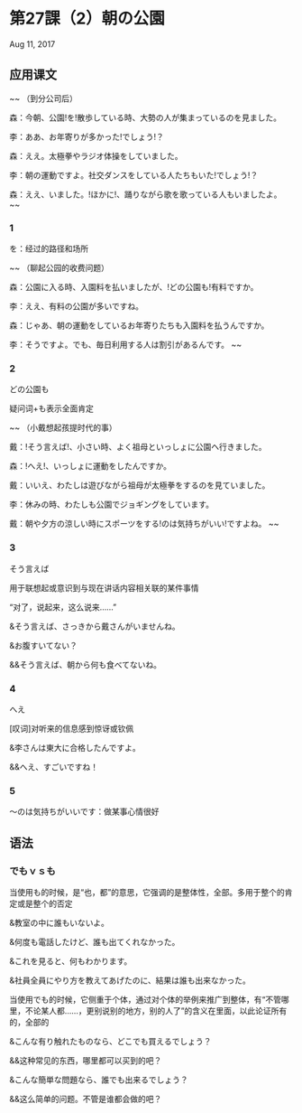 # 第27課（2）朝の公園
Aug 11, 2017

## 应用课文
~~
（到分公司后）

森：今朝、公園!を!散歩している時、大勢の人が集まっているのを見ました。

李：ああ、お年寄りが多かった!でしょう!？

森：ええ。太極拳やラジオ体操をしていました。

李：朝の運動ですよ。社交ダンスをしている人たちもいた!でしょう!？

森：ええ、いました。!ほかに!、踊りながら歌を歌っている人もいましたよ。
~~

### 1
を：经过的路径和场所

~~
（聊起公园的收费问题）

森：公園に入る時、入園料を払いましたが、!どの公園も!有料ですか。

李：ええ、有料の公園が多いですね。

森：じゃあ、朝の運動をしているお年寄りたちも入園料を払うんですか。

李：そうですよ。でも、毎日利用する人は割引があるんです。
~~
 
### 2
どの公園も

疑问词+も表示全面肯定

~~
（小戴想起孩提时代的事） 

戴：!そう言えば!、小さい時、よく祖母といっしょに公園ヘ行きました。

森：!へえ!、いっしょに運動をしたんですか。

戴：いいえ、わたしは遊びながら祖母が太極拳をするのを見ていました。

李：休みの時、わたしも公園でジョギングをしています。

戴：朝や夕方の涼しい時にスポーツをする!のは気持ちがいい!ですよね。
~~

### 3
そう言えば

用于联想起或意识到与现在讲话内容相关联的某件事情

“对了，说起来，这么说来……”

&そう言えば、さっきから戴さんがいませんね。

&お腹すいてない？

&&そう言えば、朝から何も食べてないね。

### 4
へえ

[叹词]对听来的信息感到惊讶或钦佩

&李さんは東大に合格したんですよ。

&&へえ、すごいですね！

### 5
～のは気持ちがいいです：做某事心情很好

## 语法
### でもｖｓも
当使用も的时候，是“也，都”的意思，它强调的是整体性，全部。多用于整个的肯定或是整个的否定

&教室の中に誰もいないよ。

&何度も電話したけど、誰も出てくれなかった。

&これを見ると、何もわかります。

&社員全員にやり方を教えてあげたのに、結果は誰も出来なかった。

当使用でも的时候，它侧重于个体，通过对个体的举例来推广到整体，有“不管哪里，不论某人都……，更别说别的地方，别的人了”的含义在里面，以此论证所有的，全部的

&こんな有り触れたものなら、どこでも買えるでしょう？

&&这种常见的东西，哪里都可以买到的吧？

&こんな簡単な問題なら、誰でも出来るでしょう？

&&这么简单的问题。不管是谁都会做的吧？
